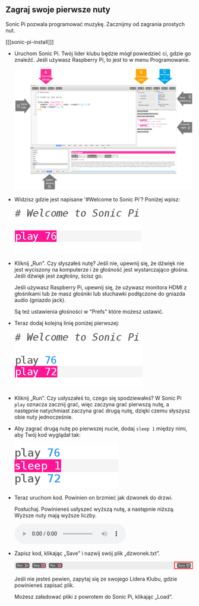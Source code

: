 ## Zagraj swoje pierwsze nuty

Sonic Pi pozwala programować muzykę. Zacznijmy od zagrania prostych nut.

[[[sonic-pi-install]]]

+ Uruchom Sonic Pi. Twój lider klubu będzie mógł powiedzieć ci, gdzie go znaleźć. Jeśli używasz Raspberry Pi, to jest to w menu Programowanie.
    
    ![zrzut ekranu](images/tune-GUI.png)

+ Widzisz gdzie jest napisane '#Welcome to Sonic Pi'? Poniżej wpisz:
    
    ![zrzut ekranu](images/tune-play.png)

+ Kliknij „Run". Czy słyszałeś nutę? Jeśli nie, upewnij się, że dźwięk nie jest wyciszony na komputerze i że głośność jest wystarczająco głośna. Jeśli dźwięk jest zagłośny, ścisz go.
    
    Jeśli używasz Raspberry Pi, upewnij się, że używasz monitora HDMI z głośnikami lub że masz głośniki lub słuchawki podłączone do gniazda audio (gniazdo jack).
    
    Są też ustawienia głośności w "Prefs" które możesz ustawić.

+ Teraz dodaj kolejną linię poniżej pierwszej:
    
    ![zrzut ekranu](images/tune-play2.png)

+ Kliknij „Run”. Czy usłyszałeś to, czego się spodziewałeś? W Sonic Pi `play` oznacza zacznij grać, więc zaczyna grać pierwszą nutę, a następnie natychmiast zaczyna grać drugą nutę, dzięki czemu słyszysz obie nuty jednocześnie.

+ Aby zagrać drugą nutę po pierwszej nucie, dodaj `sleep 1` między nimi, aby Twój kod wyglądał tak:
    
    ![zrzut ekranu](images/tune-sleep.png)

+ Teraz uruchom kod. Powinien on brzmieć jak dzwonek do drzwi.
    
    Posłuchaj. Powinieneś usłyszeć wyższą nutę, a następnie niższą. Wyższe nuty mają wyższe liczby.
    
    <div id="audio-preview" class="pdf-hidden">
    <audio controls preload> 
      <source src="resources/doorbell-1.mp3" type="audio/mpeg"> 
    Twoja przeglądarka nie obsługuje elementów <code>audio</code>. 
    </audio>
    </div>
+ Zapisz kod, klikając „Save” i nazwij swój plik „dzwonek.txt”.
    
    ![zrzut ekranu](images/tune-save.png)
    
    Jeśli nie jesteś pewien, zapytaj się ze swojego Lidera Klubu, gdzie powinieneś zapisać plik.
    
    Możesz załadować pliki z powrotem do Sonic Pi, klikając „Load”.